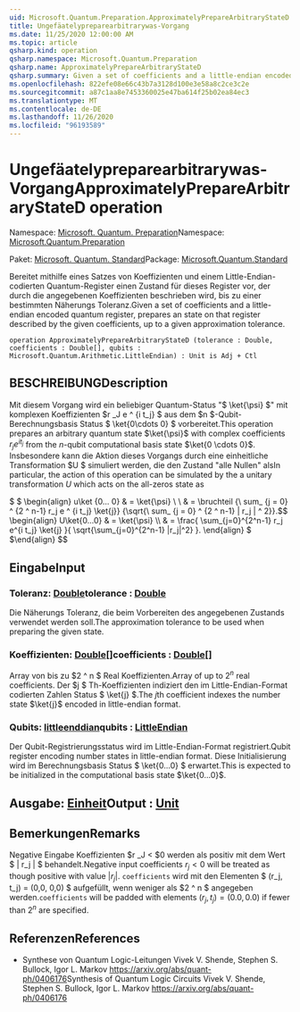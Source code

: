 ```yaml
---
uid: Microsoft.Quantum.Preparation.ApproximatelyPrepareArbitraryStateD
title: Ungefäatelypreparearbitrarywas-Vorgang
ms.date: 11/25/2020 12:00:00 AM
ms.topic: article
qsharp.kind: operation
qsharp.namespace: Microsoft.Quantum.Preparation
qsharp.name: ApproximatelyPrepareArbitraryStateD
qsharp.summary: Given a set of coefficients and a little-endian encoded quantum register, prepares an state on that register described by the given coefficients, up to a given approximation tolerance.
ms.openlocfilehash: 822efe08e66c43b7a3128d100e3e58a8c2ce3c2e
ms.sourcegitcommit: a87c1aa8e7453360025e47ba614f25b02ea84ec3
ms.translationtype: MT
ms.contentlocale: de-DE
ms.lasthandoff: 11/26/2020
ms.locfileid: "96193589"
---
```

# <a name="approximatelypreparearbitrarystated-operation"></a><span data-ttu-id="8e7bf-102">Ungefäatelypreparearbitrarywas-Vorgang</span><span class="sxs-lookup"><span data-stu-id="8e7bf-102">ApproximatelyPrepareArbitraryStateD operation</span></span>

<span data-ttu-id="8e7bf-103">Namespace: [Microsoft. Quantum. Preparation](xref:Microsoft.Quantum.Preparation)</span><span class="sxs-lookup"><span data-stu-id="8e7bf-103">Namespace: [Microsoft.Quantum.Preparation](xref:Microsoft.Quantum.Preparation)</span></span>

<span data-ttu-id="8e7bf-104">Paket: [Microsoft. Quantum. Standard](https://nuget.org/packages/Microsoft.Quantum.Standard)</span><span class="sxs-lookup"><span data-stu-id="8e7bf-104">Package: [Microsoft.Quantum.Standard](https://nuget.org/packages/Microsoft.Quantum.Standard)</span></span>


<span data-ttu-id="8e7bf-105">Bereitet mithilfe eines Satzes von Koeffizienten und einem Little-Endian-codierten Quantum-Register einen Zustand für dieses Register vor, der durch die angegebenen Koeffizienten beschrieben wird, bis zu einer bestimmten Näherungs Toleranz.</span><span class="sxs-lookup"><span data-stu-id="8e7bf-105">Given a set of coefficients and a little-endian encoded quantum register, prepares an state on that register described by the given coefficients, up to a given approximation tolerance.</span></span>

```qsharp
operation ApproximatelyPrepareArbitraryStateD (tolerance : Double, coefficients : Double[], qubits : Microsoft.Quantum.Arithmetic.LittleEndian) : Unit is Adj + Ctl
```


## <a name="description"></a><span data-ttu-id="8e7bf-106">BESCHREIBUNG</span><span class="sxs-lookup"><span data-stu-id="8e7bf-106">Description</span></span>

<span data-ttu-id="8e7bf-107">Mit diesem Vorgang wird ein beliebiger Quantum-Status "$ \ket{\psi} $" mit komplexen Koeffizienten $r _J e ^ {i t_j} $ aus dem $n $-Qubit-Berechnungsbasis Status $ \ket{0\cdots 0} $ vorbereitet.</span><span class="sxs-lookup"><span data-stu-id="8e7bf-107">This operation prepares an arbitrary quantum state $\ket{\psi}$ with complex coefficients $r_j e^{i t_j}$ from the $n$-qubit computational basis state $\ket{0 \cdots 0}$.</span></span>
<span data-ttu-id="8e7bf-108">Insbesondere kann die Aktion dieses Vorgangs durch eine einheitliche Transformation $U $ simuliert werden, die den Zustand "alle Nullen" als</span><span class="sxs-lookup"><span data-stu-id="8e7bf-108">In particular, the action of this operation can be simulated by the a unitary transformation $U$ which acts on the all-zeros state as</span></span>

<span data-ttu-id="8e7bf-109">$ $ \begin{align} u\ket {0... 0} & = \ket{\psi} \\ \\ & = \bruchteil {\ sum_ {j = 0} ^ {2 ^ n-1} r_j e ^ {i t_j} \ket{j}} {\sqrt{\ sum_ {j = 0} ^ {2 ^ n-1} | r_j | ^ 2}}.</span><span class="sxs-lookup"><span data-stu-id="8e7bf-109">$$ \begin{align} U\ket{0...0} & = \ket{\psi} \\\\ & = \frac{ \sum_{j=0}^{2^n-1} r_j e^{i t_j} \ket{j} }{ \sqrt{\sum_{j=0}^{2^n-1} |r_j|^2} }.</span></span>
<span data-ttu-id="8e7bf-110">\end{align} $ $</span><span class="sxs-lookup"><span data-stu-id="8e7bf-110">\end{align} $$</span></span>

## <a name="input"></a><span data-ttu-id="8e7bf-111">Eingabe</span><span class="sxs-lookup"><span data-stu-id="8e7bf-111">Input</span></span>

### <a name="tolerance--double"></a><span data-ttu-id="8e7bf-112">Toleranz: [Double](xref:microsoft.quantum.lang-ref.double)</span><span class="sxs-lookup"><span data-stu-id="8e7bf-112">tolerance : [Double](xref:microsoft.quantum.lang-ref.double)</span></span>

<span data-ttu-id="8e7bf-113">Die Näherungs Toleranz, die beim Vorbereiten des angegebenen Zustands verwendet werden soll.</span><span class="sxs-lookup"><span data-stu-id="8e7bf-113">The approximation tolerance to be used when preparing the given state.</span></span>


### <a name="coefficients--double"></a><span data-ttu-id="8e7bf-114">Koeffizienten: [Double](xref:microsoft.quantum.lang-ref.double)[]</span><span class="sxs-lookup"><span data-stu-id="8e7bf-114">coefficients : [Double](xref:microsoft.quantum.lang-ref.double)[]</span></span>

<span data-ttu-id="8e7bf-115">Array von bis zu $2 ^ n $ Real Koeffizienten.</span><span class="sxs-lookup"><span data-stu-id="8e7bf-115">Array of up to $2^n$ real coefficients.</span></span> <span data-ttu-id="8e7bf-116">Der $j $ Th-Koeffizienten indiziert den im Little-Endian-Format codierten Zahlen Status $ \ket{j} $.</span><span class="sxs-lookup"><span data-stu-id="8e7bf-116">The $j$th coefficient indexes the number state $\ket{j}$ encoded in little-endian format.</span></span>


### <a name="qubits--littleendian"></a><span data-ttu-id="8e7bf-117">Qubits: [littleenddian](xref:Microsoft.Quantum.Arithmetic.LittleEndian)</span><span class="sxs-lookup"><span data-stu-id="8e7bf-117">qubits : [LittleEndian](xref:Microsoft.Quantum.Arithmetic.LittleEndian)</span></span>

<span data-ttu-id="8e7bf-118">Der Qubit-Registrierungsstatus wird im Little-Endian-Format registriert.</span><span class="sxs-lookup"><span data-stu-id="8e7bf-118">Qubit register encoding number states in little-endian format.</span></span> <span data-ttu-id="8e7bf-119">Diese Initialisierung wird im Berechnungsbasis Status $ \ket{0...0} $ erwartet.</span><span class="sxs-lookup"><span data-stu-id="8e7bf-119">This is expected to be initialized in the computational basis state $\ket{0...0}$.</span></span>



## <a name="output--unit"></a><span data-ttu-id="8e7bf-120">Ausgabe: [Einheit](xref:microsoft.quantum.lang-ref.unit)</span><span class="sxs-lookup"><span data-stu-id="8e7bf-120">Output : [Unit](xref:microsoft.quantum.lang-ref.unit)</span></span>



## <a name="remarks"></a><span data-ttu-id="8e7bf-121">Bemerkungen</span><span class="sxs-lookup"><span data-stu-id="8e7bf-121">Remarks</span></span>

<span data-ttu-id="8e7bf-122">Negative Eingabe Koeffizienten $r _J < $0 werden als positiv mit dem Wert $ | r_j | $ behandelt.</span><span class="sxs-lookup"><span data-stu-id="8e7bf-122">Negative input coefficients $r_j < 0$ will be treated as though positive with value $|r_j|$.</span></span> <span data-ttu-id="8e7bf-123">`coefficients` wird mit den Elementen $ (r_j, t_j) = (0,0, 0,0) $ aufgefüllt, wenn weniger als $2 ^ n $ angegeben werden.</span><span class="sxs-lookup"><span data-stu-id="8e7bf-123">`coefficients` will be padded with elements $(r_j, t_j) = (0.0, 0.0)$ if fewer than $2^n$ are specified.</span></span>

## <a name="references"></a><span data-ttu-id="8e7bf-124">Referenzen</span><span class="sxs-lookup"><span data-stu-id="8e7bf-124">References</span></span>

- <span data-ttu-id="8e7bf-125">Synthese von Quantum Logic-Leitungen Vivek V. Shende, Stephen S. Bullock, Igor L. Markov https://arxiv.org/abs/quant-ph/0406176</span><span class="sxs-lookup"><span data-stu-id="8e7bf-125">Synthesis of Quantum Logic Circuits Vivek V. Shende, Stephen S. Bullock, Igor L. Markov https://arxiv.org/abs/quant-ph/0406176</span></span>
